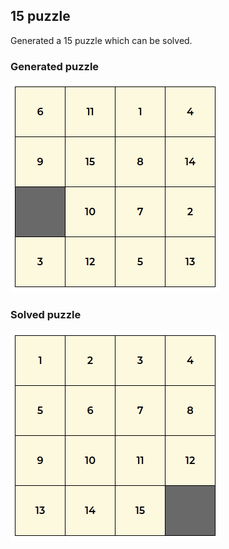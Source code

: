 ## 15 puzzle

Generated a 15 puzzle which can be solved.

### Generated puzzle

![generated puzzle](generated-puzzle.png)

### Solved puzzle

![solved puzzle](solved-puzzle.png)
